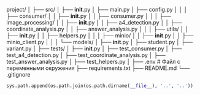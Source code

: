 project/
│
├── src/
│ ├── **init**.py
│ ├── main.py
│ ├── config.py
│ │
│ ├── consumer/
│ │ ├── **init**.py
│ │ ├── consumer.py
│ │
│ ├── image_processing/
│ │ ├── **init**.py
│ │ ├── a4_detection.py
│ │ ├── coordinate_analysis.py
│ │ ├── answer_analysis.py
│ │
│ ├── utils/
│ │ ├── **init**.py
│ │ ├── helpers.py
│ │
│ ├── minio/
│ │ ├── **init**.py
│ │ ├── minio_client.py
│ │
│ └── models/
│ ├── **init**.py
│ ├── student.py
│ ├── variant.py
│
├── tests/
│ ├── **init**.py
│ ├── test_consumer.py
│ ├── test_a4_detection.py
│ ├── test_coordinate_analysis.py
│ ├── test_answer_analysis.py
│ ├── test_helpers.py
│
├── .env # Файл с переменными окружения
├── requirements.txt
├── README.md
└── .gitignore

```python
sys.path.append(os.path.join(os.path.dirname(__file__), '..', '..'))
```
